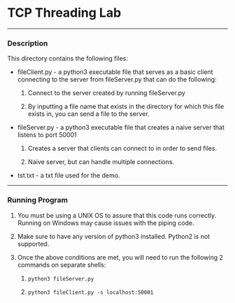 # TCP Threading Lab

***

### Description

This directory contains the following files: 


* fileClient.py - a python3 executable file that serves as a basic client connecting to the server from fileServer.py that can do the following:

  1. Connect to the server created by running fileServer.py 

  2. By inputting a file name that exists in the directory for which this file exists in, you can send a file to the server.

* fileServer.py - a python3 executable file that creates a naive server that listens to port 50001 

  1. Creates a server that clients can connect to in order to send files. 

  2. Naive server, but can handle multiple connections.

* tst.txt - a txt file used for the demo.

***

### Running Program

1) You must be using a UNIX OS to assure that this code runs
correctly. Running on Windows may cause issues with the piping code.

2) Make sure to have any version of python3 installed. Python2 is not
supported.

3) Once the above conditions are met, you will need to run the following 2 commands on separate shells:


	1) `python3 fileServer.py`

    2) `python3 fileClient.py -s localhost:50001`

